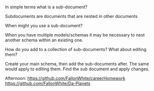 In simple terms what is a sub-document?

Subdocuments are documents that are nested in other documents

When might you use a sub-document?

When you have multiple models/schemas it may be necessary to nest another schema within an existing one.

How do you add to a collection of sub-documents? What about editing them?

Create your main schema, then add the sub-documents after. The same would apply to editing them. Find the sub document and apply changes.

Afternoon: https://github.com/FallonWhite/careerHomework  https://github.com/FallonWhite/Da-Planets